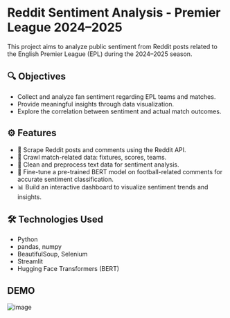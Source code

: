 # Reddit Sentiment Analysis - Premier League 2024–2025

This project aims to analyze public sentiment from Reddit posts related to the English Premier League (EPL) during the 2024–2025 season.

## 🔍 Objectives

- Collect and analyze fan sentiment regarding EPL teams and matches.
- Provide meaningful insights through data visualization.
- Explore the correlation between sentiment and actual match outcomes.

## ⚙️ Features

- 🔁 Scrape Reddit posts and comments using the Reddit API.
- 📰 Crawl match-related data: fixtures, scores, teams.
- 🧹 Clean and preprocess text data for sentiment analysis.
- 🤖 Fine-tune a pre-trained BERT model on football-related comments for accurate sentiment classification.
- 📊 Build an interactive dashboard to visualize sentiment trends and insights.

## 🛠️ Technologies Used

- Python
- pandas, numpy
- BeautifulSoup, Selenium
- Streamlit
- Hugging Face Transformers (BERT)

## DEMO

![image](https://github.com/user-attachments/assets/2b0a1f86-fd64-469e-8048-ceca2c603247)


